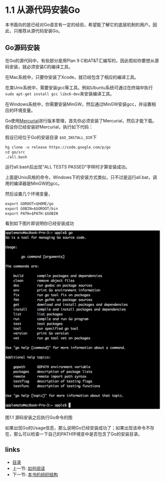 # 1.1 从源代码安装Go

本书面向的是已经对Go语言有一定的经验，希望能了解它的底层机制的用户。因此，只推荐从源代码安装Go。

## Go源码安装
在Go的源代码中，有些部分是用Plan 9 C和AT&T汇编写的，因此假如你要想从源码安装，就必须安装C的编译工具。

在Mac系统中，只要你安装了Xcode，就已经包含了相应的编译工具。

在类Unix系统中，需要安装gcc等工具。例如Ubuntu系统可通过在终端中执行`sudo apt-get install gcc libc6-dev`来安装编译工具。

在Windows系统中，你需要安装MinGW，然后通过MinGW安装gcc，并设置相应的环境变量。

Go使用[Mercurial][hg]进行版本管理，首先你必须安装了Mercurial，然后才能下载。假设你已经安装好Mercurial，执行如下代码：

假设已经位于Go的安装目录 `$GO_INSTALL_DIR`下

	hg clone -u release https://code.google.com/p/go
	cd go/src
	./all.bash

运行all.bash后出现"ALL TESTS PASSED"字样时才算安装成功。

上面是Unix风格的命令，Windows下的安装方式类似，只不过是运行all.bat，调用的编译器是MinGW的gcc。

然后设置几个环境变量，

	export GOROOT=$HOME/go
	export GOBIN=$GOROOT/bin
	export PATH=$PATH:$GOBIN

看到如下图片即说明你已经安装成功

![](images/1.1.mac.png?raw=true)

图1.1 源码安装之后执行Go命令的图

如果出现Go的Usage信息，那么说明Go已经安装成功了；如果出现该命令不存在，那么可以检查一下自己的PATH环境变中是否包含了Go的安装目录。

## links
   * [目录](<preface.md>)
   * 上一节: [如何阅读](<01.0.md>)
   * 下一节: [本书的组织结构](<01.2.md>)

[downlink]: http://code.google.com/p/go/downloads/list "Go安装包下载"
[hg]: http://mercurial.selenic.com/downloads/ "Mercurial下载"
